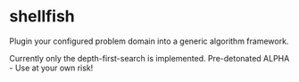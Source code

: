 # shellfish
Plugin your configured problem domain into a generic algorithm framework.

Currently only the depth-first-search is implemented. Pre-detonated ALPHA - Use at your own risk!

